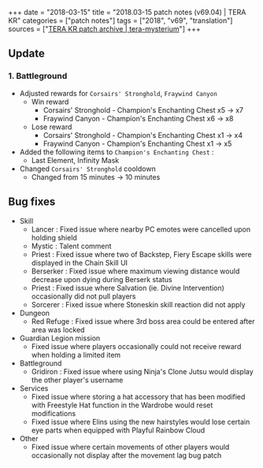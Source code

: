 +++
date = "2018-03-15"
title = "2018.03-15 patch notes (v69.04) | TERA KR"
categories = ["patch notes"]
tags = ["2018", "v69", "translation"]
sources = ["[TERA KR patch archive | tera-mysterium](/ko/patch/2018/v69-04)"]
+++

## Update

### **1.** Battleground
- Adjusted rewards for `Corsairs' Stronghold`, `Fraywind Canyon`
  - Win reward
    - Corsairs' Stronghold - Champion's Enchanting Chest x5 -> x7
    - Fraywind Canyon - Champion's Enchanting Chest x6 -> x8
  - Lose reward
    - Corsairs' Stronghold - Champion's Enchanting Chest x1 -> x4
    - Fraywind Canyon - Champion's Enchanting Chest x1 -> x5
- Added the following items to `Champion's Enchanting Chest` :
  - Last Element, Infinity Mask
- Changed `Corsairs' Stronghold` cooldown
  - Changed from 15 minutes -> 10 minutes

## Bug fixes

- Skill
  - Lancer : Fixed issue where nearby PC emotes were cancelled upon holding shield
  - Mystic : Talent comment
  - Priest : Fixed issue where two of Backstep, Fiery Escape skills were displayed in the Chain Skill UI
  - Berserker : Fixed issue where maximum viewing distance would decrease upon dying during Berserk status
  - Priest : Fixed issue where Salvation (ie. Divine Intervention) occasionally did not pull players
  - Sorcerer : Fixed issue where Stoneskin skill reaction did not apply
- Dungeon
  - Red Refuge : Fixed issue where 3rd boss area could be entered after area was locked
- Guardian Legion mission
  - Fixed issue where players occasionally could not receive reward when holding a limited item
- Battleground
  - Gridiron : Fixed issue where using Ninja's Clone Jutsu would display the other player's username
- Services
  - Fixed issue where storing a hat accessory that has been modified  with Freestyle Hat function in the Wardrobe would reset modifications
  - Fixed issue where Elins using the new hairstyles would lose certain eye parts when equipped with Playful Rainbow Cloud
- Other
  - Fixed issue where certain movements of other players would occasionally not display after the movement lag bug patch
